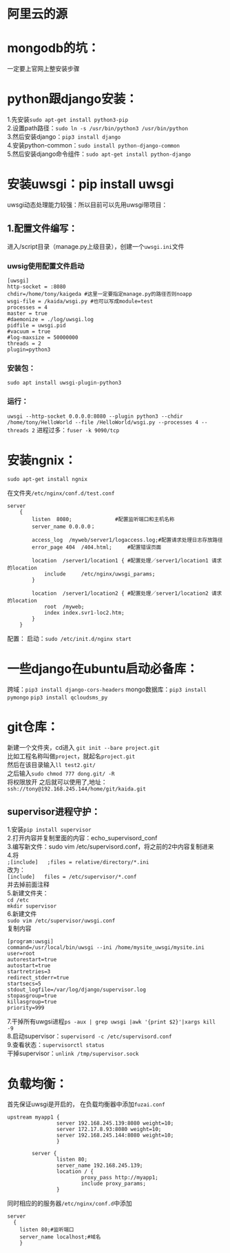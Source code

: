 # 阿里云的源

# mongodb的坑：
一定要上官网上整安装步骤

# python跟django安装：
1.先安装`sudo apt-get install python3-pip`  
2.设置path路径：`sudo ln -s /usr/bin/python3 /usr/bin/python`  
3.然后安装django：`pip3 install django`  
4.安装python-common：`sudo install python-django-common`  
5.然后安装django命令组件：`sudo apt-get install python-django`  

# 安装uwsgi：pip install uwsgi
uwsgi动态处理能力较强：所以目前可以先用uwsgi带项目：
## 1.配置文件编写：
  进入/script目录（manage.py上级目录），创建一个`uwsgi.ini`文件
### uwsig使用配置文件启动
```
[uwsgi]
http-socket = :8080
chdir=/home/tony/kaigeda #这里一定要指定manage.py的路径否则noapp
wsgi-file = /kaida/wsgi.py #也可以写成module=test
processes = 4
master = true
#daemonize = ./log/uwsgi.log
pidfile = uwsgi.pid
#vacuum = true
#log-maxsize = 50000000
threads = 2
plugin=python3
```
### 安装包：
`sudo apt install uwsgi-plugin-python3`
### 运行：
 `uwsgi --http-socket 0.0.0.0:8080 --plugin python3 --chdir /home/tony/HelloWorld --file /HelloWorld/wsgi.py --processes 4 --threads 2`
进程过多：`fuser -k 9090/tcp`



# 安装ngnix：
`sudo apt-get install ngnix`

在文件夹`/etc/nginx/conf.d/test.conf`

```
server
    {
        listen  8080;              #配置监听端口和主机名称
        server_name 0.0.0.0；

        access_log  /myweb/server1/logaccess.log;#配置请求处理日志存放路径
        error_page 404  /404.html;     #配置错误页面

        location  /server1/location1 { #配置处理／server1/location1 请求的location
            include     /etc/nginx/uwsgi_params;
        }

        location  /server1/location2 { #配置处理／server1/location2 请求的location
            root  /myweb;
            index index.svr1-loc2.htm;
        }
    }
```
配置：
启动：`sudo /etc/init.d/nginx start`

# 一些django在ubuntu启动必备库：
跨域：`pip3 install django-cors-headers`
mongo数据库：`pip3 install pymongo`
`pip3 install qcloudsms_py`

# git仓库：
新建一个文件夹，cd进入 `git init --bare project.git`  
比如工程名称叫做`project`，就起名`project.git`  
然后在该目录输入`ll test2.git/`  
之后输入`sudo chmod 777 dong.git/ -R`  
将权限放开
之后就可以使用了,地址：
`ssh://tony@192.168.245.144/home/git/kaida.git`
## supervisor进程守护：
1.安装`pip install supervisor`  
2.打开内容并复制里面的内容：echo_supervisord_conf  
3.编写新文件：sudo vim /etc/supervisord.conf，将之前的2中内容复制进来  
4.将  
`;[include]  
;files = relative/directory/*.ini`  
改为：  
`[include]  
files = /etc/supervisor/*.conf`  
并去掉前面注释  
5.新建文件夹：  
`cd /etc`  
`mkdir supervisor`  
6.新建文件  
`sudo vim /etc/supervisor/uwsgi.conf`  
复制内容  
```
[program:uwsgi]
command=/usr/local/bin/uwsgi --ini /home/mysite_uwsgi/mysite.ini
user=root
autorestart=true
autostart=true
startretries=3
redirect_stderr=true
startsecs=5
stdout_logfile=/var/log/django/supervisor.log
stopasgroup=true
killasgroup=true
priority=999
```
7.干掉所有uwgsi进程`ps -aux | grep uwsgi |awk '{print $2}'|xargs kill -9`  
8.启动supervisor：`supervisord -c /etc/supervisord.conf`  
9.查看状态：`supervisorctl status`  
干掉supervisor：`unlink /tmp/supervisor.sock`  
# 负载均衡：
首先保证uwsgi是开启的，
在负载均衡器中添加`fuzai.conf`
```
upstream myapp1 {
                server 192.168.245.139:8080 weight=10;
                server 172.17.8.93:8080 weight=10;
                server 192.168.245.144:8080 weight=10;
                }

        server {
                listen 80;
                server_name 192.168.245.139;
                location / {
                        proxy_pass http://myapp1;
                        include proxy_params;
                }
```
同时相应的的服务器`/etc/nginx/conf.d`中添加
```
server
  {
    listen 80;#监听端口
    server_name localhost;#域名
    }
```
    


